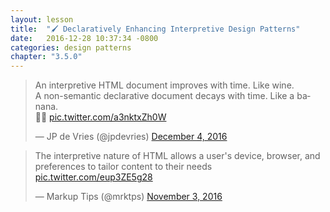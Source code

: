 ```yaml
---
layout: lesson
title:  "🖌 Declaratively Enhancing Interpretive Design Patterns"
date:   2016-12-28 10:37:34 -0800
categories: design patterns
chapter: "3.5.0"
---
```


<blockquote class="twitter-tweet" data-lang="en"><p lang="en" dir="ltr">An interpretive HTML document improves with time. Like wine.<br>A non-semantic declarative document decays with time. Like a banana.<br>🍷🍌 <a href="https://t.co/a3nktxZh0W">pic.twitter.com/a3nktxZh0W</a></p>&mdash; JP de Vries (@jpdevries) <a href="https://twitter.com/jpdevries/status/805437894068408321">December 4, 2016</a></blockquote> 

<blockquote class="twitter-tweet" data-conversation="none" data-lang="en"><p lang="en" dir="ltr">The interpretive nature of HTML allows a user&#39;s device, browser, and preferences to tailor content to their needs <a href="https://t.co/eup3ZE5g28">pic.twitter.com/eup3ZE5g28</a></p>&mdash; Markup Tips (@mrktps) <a href="https://twitter.com/mrktps/status/794313047833710592">November 3, 2016</a></blockquote> 

